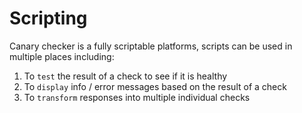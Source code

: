 # Scripting

Canary checker is a fully scriptable platforms, scripts can be used in multiple places including:

1. To `test` the result of a check to see if it is healthy
2. To `display` info / error messages based on the result of a check
3. To `transform` responses into multiple individual checks
